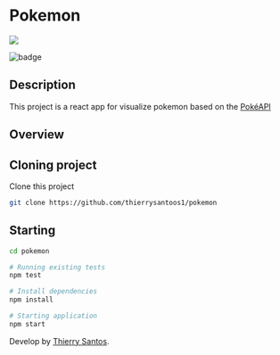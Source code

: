 # Pokemon


<a href="https://codeclimate.com/github/thierrysantoos1/pokemon/maintainability"><img src="https://api.codeclimate.com/v1/badges/f58aaa1eb5bb02bb147d/maintainability" /></a>

<img src="https://travis-ci.com/thierrysantoos1/pokemon.svg?branch=master" alt="badge"/>

## Description

This project is a react app for visualize pokemon based on the [PokéAPI](https://pokeapi.co/) 

## Overview

## Cloning project

Clone this project

```bash 
git clone https://github.com/thierrysantoos1/pokemon
```
## Starting

```bash 
cd pokemon

# Running existing tests
npm test

# Install dependencies
npm install 

# Starting application
npm start 
```
Develop by [Thierry Santos](https://github.com/thierrysantoos1).